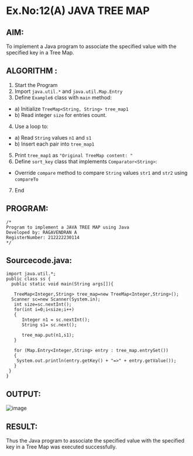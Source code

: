# Ex.No:12(A)         JAVA TREE MAP
## AIM:
 To implement a Java program to associate the specified value with the specified key in a Tree Map.

## ALGORITHM :

1.	Start the Program
2.	Import `java.util.*` and `java.util.Map.Entry`
3.	Define `Example6` class with `main` method:
-	a) Initialize `TreeMap<String, String> tree_map1`
-	b) Read integer `size` for entries count.
4.	Use a loop to:
-	a) Read `String` values `n1` and `s1`
-	b) Insert each pair into `tree_map1`
5.	Print `tree_map1` as `"Original TreeMap content: "`
6.	Define `sort_key` class that implements `Comparator<String>`:
-	Override `compare` method to compare `String` values `str1` and `str2` using
`compareTo`
7.	End


## PROGRAM:
 ```
/*
Program to implement a JAVA TREE MAP using Java
Developed by: RAGAVENDRAN A
RegisterNumber: 212222230114
*/
```

## Sourcecode.java:
```
import java.util.*;  
public class ss {  
  public static void main(String args[]){  
  
   TreeMap<Integer,String> tree_map=new TreeMap<Integer,String>();      
  Scanner sc=new Scanner(System.in);
   int size=sc.nextInt();
   for(int i=0;i<size;i++)
   {
      Integer n1 = sc.nextInt();
      String s1= sc.next();
       
   	  tree_map.put(n1,s1);  
   }
	 
   for (Map.Entry<Integer,String> entry : tree_map.entrySet())
   {
    System.out.println(entry.getKey() + "=>" + entry.getValue());
   }
 }  
}
```

## OUTPUT:

![image](https://github.com/user-attachments/assets/8d5c1fa8-72d8-4604-aaa3-d31cb625ddfc)

## RESULT:
Thus the Java program to associate the specified value with the specified key in a Tree Map was executed successfully.
